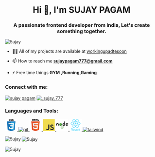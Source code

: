 <h1 align="center">Hi 👋, I'm SUJAY PAGAM</h1>
<h3 align="center">A passionate frontend developer from India, Let's create something together.</h3>

<img src="https://i.ytimg.com/vi/09f1RuMrD_A/maxresdefault.jpg" alt="" align="right">

<p align="left"> <img src="https://komarev.com/ghpvc/?username=5ujay&label=Profile%20views&color=0e75b6&style=flat" alt="5ujay" /> </p>

- 👨‍💻 All of my projects are available at [workingupadtesoon](workingupadtesoon)

- 📫 How to reach me **sujaypagam777@gmail.com**

- ⚡ Free time things **GYM ,Running,Gaming**

<h3 align="left">Connect with me:</h3>
<p align="left">
<a href="https://linkedin.com/in/sujay pagam" target="blank"><img align="center" src="https://raw.githubusercontent.com/rahuldkjain/github-profile-readme-generator/master/src/images/icons/Social/linked-in-alt.svg" alt="sujay pagam" height="30" width="40" /></a>
<a href="https://instagram.com/_sujay_777" target="blank"><img align="center" src="https://raw.githubusercontent.com/rahuldkjain/github-profile-readme-generator/master/src/images/icons/Social/instagram.svg" alt="_sujay_777" height="30" width="40" /></a>
</p>

<h3 align="left">Languages and Tools:</h3>
<p align="left"> <a href="https://www.w3schools.com/css/" target="_blank" rel="noreferrer"> <img src="https://raw.githubusercontent.com/devicons/devicon/master/icons/css3/css3-original-wordmark.svg" alt="css3" width="40" height="40"/> </a> <a href="https://git-scm.com/" target="_blank" rel="noreferrer"> <img src="https://www.vectorlogo.zone/logos/git-scm/git-scm-icon.svg" alt="git" width="40" height="40"/> </a> <a href="https://www.w3.org/html/" target="_blank" rel="noreferrer"> <img src="https://raw.githubusercontent.com/devicons/devicon/master/icons/html5/html5-original-wordmark.svg" alt="html5" width="40" height="40"/> </a> <a href="https://developer.mozilla.org/en-US/docs/Web/JavaScript" target="_blank" rel="noreferrer"> <img src="https://raw.githubusercontent.com/devicons/devicon/master/icons/javascript/javascript-original.svg" alt="javascript" width="40" height="40"/> </a> <a href="https://nodejs.org" target="_blank" rel="noreferrer"> <img src="https://raw.githubusercontent.com/devicons/devicon/master/icons/nodejs/nodejs-original-wordmark.svg" alt="nodejs" width="40" height="40"/> </a> <a href="https://reactjs.org/" target="_blank" rel="noreferrer"> <img src="https://raw.githubusercontent.com/devicons/devicon/master/icons/react/react-original-wordmark.svg" alt="react" width="40" height="40"/> </a> <a href="https://tailwindcss.com/" target="_blank" rel="noreferrer"> <img src="https://www.vectorlogo.zone/logos/tailwindcss/tailwindcss-icon.svg" alt="tailwind" width="40" height="40"/> </a> </p>

<p><img align="left" src="https://github-readme-stats.vercel.app/api/top-langs?username=5ujay&show_icons=true&locale=en&layout=compact" alt="5ujay" /></p>

<p>&nbsp;<img align="center" src="https://github-readme-stats.vercel.app/api?username=5ujay&show_icons=true&locale=en" alt="5ujay" /></p>

<p><img align="center" src="https://github-readme-streak-stats.herokuapp.com/?user=5ujay&" alt="5ujay" /></p>
